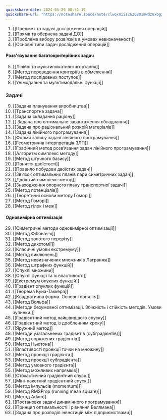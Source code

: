 ```yaml
---
quickshare-date: 2024-05-29 00:51:19
quickshare-url: "https://noteshare.space/note/clwqxmiis2620801mwdz8xbgz1#GVLjwvQ7QSSccHLAL7mesakr34XzirlegPudllD/0oA"
---
```

1. [[Предмет та задачі дослідження операцій]]
2. [[Пряма та обернена задачі ДО]]
3. [[Проблема вибору розв’язків в умовах невизначеності]]
4. [[Основні типи задач дослідження операцій]]
#### Розв'язування багатокритерійних задач
5. [[Лінійні та мультиплікативні згортання]]
6. [[Метод переведення критеріїв в обмеження]]
7. [[Метод послідовних поступок]]
8. [[Унімодальні та мультимодальні функції]]
### Задачі
9.  [[Задача планування виробництва]]
10. [[Транспортна задача]]
11. [[Задача складання раціону]]
12. [[ Задача про оптимальне завантаження обладнання]]
13. [[Задача про раціональний розкрій матеріалів]]
14. [[Задача лінійного програмування]]
15. [[Форми запису задачі лінійного програмування]]
16. [[Геометрична інтерпретація ЗЛП]]
17. [[Графічний метод розв’язання задач лінійного програмування]]
18. [[Алгоритм симплекс методу]]
19. [[Метод штучного базису]]
20. [[Поняття двоїстості]]
21. [[Правило побудови двоїстих задач]]
22. [[Зв’язок оптимальних планів пари симетричних задач]]
23. [[Двоїстий симплекс-метод]]
24. [[Знаходження опорного плану транспортної задачі]]
25. [[Метод потенціалів]]
26. [[Теоретичні основи методу Гоморі]]
27. [[Метод Гоморі]]
28. [[Метод гілок і меж]]
#### Одновимірна оптимізація
29. [[Симетричні методи одновимірної оптимізації]]
30. [[Метод Фібоначчі]]
31. [[Метод золотого перерізу]]
32. [[Метод дихотомії]]
33. [[Класичні умови екстремуму]]
34. [[Метод виключень]]
35. [[Метод невизначених множників Лагранжа]]
36. [[Метод штрафних функцій]]
37. [[Опуклі множини]]
38. [[Опуклі функції та їх властивості]]
39. [[Екстремум опуклих функцій]]
40. [[Градієнт опуклих функцій]]
41. [[Теорема Куна-Таккера]]
42. [[Квадратична форма. Основні поняття]]
43. [[Метод Вольфа]]
44. [[Методи безумовної оптимізації. Збіжність і стійкість методів. Умови зупинки.]]
45. [[Градієнтний метод найшвидшого спуску]]
46. [[Градієнтний метод із дробленням кроку]]
47. [[Яружний метод]]
48. [[Методи узагальнених градієнтів (субградієнтів)]]
49. [[Метод спряжених градієнтів]]
50. [[Метод Ньютона]]
51. [[Властивості проекції точки на множину]]
52. [[Метод проекції градієнта]]
53. [[Метод проекції субградієнта]]
54. [[Метод умовного градієнта]]
55. [[Метод можливих напрямків]]
56. [[Стохастичний градієнтний спуск.]]
57. [[Міні-пакетний градієнтний спуск.]]
58. [[Метод імпульсів (momentum)]]
59. [[Метод RMSProp (running mean square)]]
60. [[Метод Adam]]
61. [[Постановка задачі динамічного програмування]]
62. [[Принцип оптимальності і рівняння Беллмана]]
63. [[Задача про розподіл інвестицій між підприємствами]]